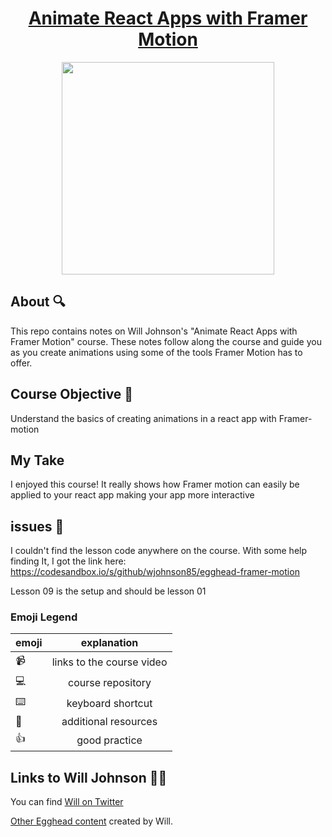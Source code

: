 <h1 align="center"><a href="https://app.egghead.io/playlists/animate-react-apps-with-framer-motion-aa83f52c">Animate React Apps with Framer Motion</a></h1>

<p align="center"><img src="https://d2eip9sf3oo6c2.cloudfront.net/tags/images/000/000/026/full/react.png" width="340"></p>
<!-- ALL-CONTRIBUTORS-BADGE:START - Do not remove or modify this section -->

## About 🔍

This repo contains notes on Will Johnson's "Animate React Apps with Framer Motion" course. These notes follow along the course and guide you as you create animations using some of the tools Framer Motion has to offer. 

## Course Objective 💪

Understand the basics of creating animations in a react app with Framer-motion


## My Take  

I enjoyed this course! It really shows how Framer motion can easily be applied to your react app making your app more interactive 

## issues 🔧

I couldn't find the lesson code anywhere on the course. With some help finding It, I got the link here: https://codesandbox.io/s/github/wjohnson85/egghead-framer-motion

Lesson 09 is the setup and should be lesson 01

### Emoji Legend

| emoji |        explanation        |
| ----- | :-----------------------: |
| 📹    | links to the course video |
| 💻    |     course repository     |
| ⌨️    |     keyboard shortcut     |
| 🤔    |   additional resources    |
| 👍    |       good practice       |

## Links to Will Johnson 👨‍💻

You can find [Will on Twitter](https://twitter.com/willjohnsonio)

[Other Egghead content](https://app.egghead.io/instructors/will-johnson) created by Will.
